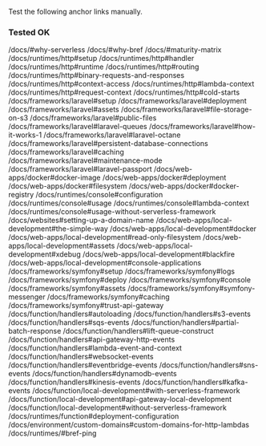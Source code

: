 Test the following anchor links manually.

### Tested OK

/docs/#why-serverless
/docs/#why-bref
/docs/#maturity-matrix
/docs/runtimes/http#setup
/docs/runtimes/http#handler
/docs/runtimes/http#runtime
/docs/runtimes/http#routing
/docs/runtimes/http#binary-requests-and-responses
/docs/runtimes/http#context-access
/docs/runtimes/http#lambda-context
/docs/runtimes/http#request-context
/docs/runtimes/http#cold-starts
/docs/frameworks/laravel#setup
/docs/frameworks/laravel#deployment
/docs/frameworks/laravel#assets
/docs/frameworks/laravel#file-storage-on-s3
/docs/frameworks/laravel#public-files
/docs/frameworks/laravel#laravel-queues
/docs/frameworks/laravel#how-it-works-1
/docs/frameworks/laravel#laravel-octane
/docs/frameworks/laravel#persistent-database-connections
/docs/frameworks/laravel#caching
/docs/frameworks/laravel#maintenance-mode
/docs/frameworks/laravel#laravel-passport
/docs/web-apps/docker#docker-image
/docs/web-apps/docker#deployment
/docs/web-apps/docker#filesystem
/docs/web-apps/docker#docker-registry
/docs/runtimes/console#configuration
/docs/runtimes/console#usage
/docs/runtimes/console#lambda-context
/docs/runtimes/console#usage-without-serverless-framework
/docs/websites#setting-up-a-domain-name
/docs/web-apps/local-development#the-simple-way
/docs/web-apps/local-development#docker
/docs/web-apps/local-development#read-only-filesystem
/docs/web-apps/local-development#assets
/docs/web-apps/local-development#xdebug
/docs/web-apps/local-development#blackfire
/docs/web-apps/local-development#console-applications
/docs/frameworks/symfony#setup
/docs/frameworks/symfony#logs
/docs/frameworks/symfony#deploy
/docs/frameworks/symfony#console
/docs/frameworks/symfony#assets
/docs/frameworks/symfony#symfony-messenger
/docs/frameworks/symfony#caching
/docs/frameworks/symfony#trust-api-gateway
/docs/function/handlers#autoloading
/docs/function/handlers#s3-events
/docs/function/handlers#sqs-events
/docs/function/handlers#partial-batch-response
/docs/function/handlers#lift-queue-construct
/docs/function/handlers#api-gateway-http-events
/docs/function/handlers#lambda-event-and-context
/docs/function/handlers#websocket-events
/docs/function/handlers#eventbridge-events
/docs/function/handlers#sns-events
/docs/function/handlers#dynamodb-events
/docs/function/handlers#kinesis-events
/docs/function/handlers#kafka-events
/docs/function/local-development#with-serverless-framework
/docs/function/local-development#api-gateway-local-development
/docs/function/local-development#without-serverless-framework
/docs/runtimes/function#deployment-configuration
/docs/environment/custom-domains#custom-domains-for-http-lambdas
/docs/runtimes/#bref-ping
